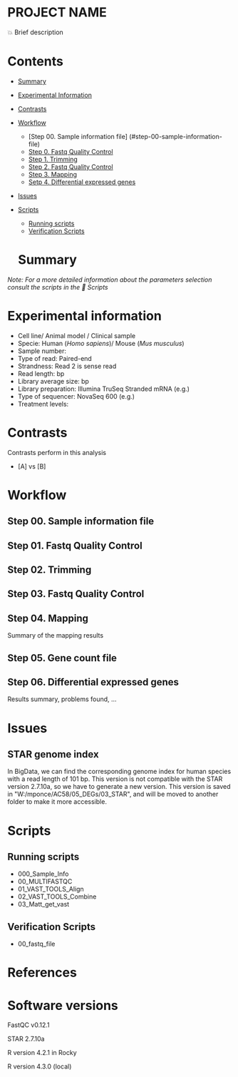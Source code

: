 # PROJECT NAME

:collision: Brief description

# Contents

- [Summary](#summary)
- [Experimental Information](#experimental-information)
- [Contrasts](#contrasts)
- [Workflow](#)
    - [Step 00. Sample information file] (#step-00-sample-information-file)
    - [Step 0. Fastq Quality Control](#step-0-fastq-quality-control)
    - [Step 1. Trimming](#step-1-trimming)
    - [Step 2. Fastq Quality Control](#step-2-fastq-quality-control)
    - [Step 3. Mapping](#step-3-mapping)
    - [Setp 4. Differential expressed genes](#step-4-differential-expressed-genes)
- [Issues](#issues)
- [Scripts](#scripts)
    - [Running scripts](#running-scripts)
    - [Verification Scripts](#verification-scripts)
    
    # Summary 

*Note: For a more detailed information about the parameters selection consult the scripts in the :open_file_folder: Scripts*

# Experimental information
- Cell line/ Animal model / Clinical sample
- Specie: Human (*Homo sapiens*)/ Mouse (*Mus musculus*)
- Sample number: 
- Type of read: Paired-end
- Strandness: Read 2 is sense read
- Read length:  bp
- Library average size:  bp
- Library preparation: Illumina TruSeq Stranded mRNA (e.g.)
- Type of sequencer: NovaSeq 600 (e.g.)
- Treatment levels: 

# Contrasts

Contrasts perform in this analysis
- [A] vs [B]


# Workflow

## Step 00. Sample information file

## Step 01. Fastq Quality Control

## Step 02. Trimming

## Step 03. Fastq Quality Control

## Step 04. Mapping

Summary of the mapping results

## Step 05. Gene count file

## Step 06. Differential expressed genes

Results summary, problems found, ...

# Issues

## STAR genome index

In BigData, we can find the corresponding genome index for human species with a read length of 101 bp. This version is not compatible with the STAR version 2.7.10a, so we have to generate a new version. This version is saved in "W:/mponce/AC58/05_DEGs/03_STAR", and will be moved to another folder to make it more accessible.

# Scripts

## Running scripts

- 000_Sample_Info
- 00_MULTIFASTQC
- 01_VAST_TOOLS_Align
- 02_VAST_TOOLS_Combine
- 03_Matt_get_vast

## Verification Scripts

- 00_fastq_file


# References

# Software versions 

FastQC v0.12.1

STAR 2.7.10a

R version 4.2.1 in Rocky

R version 4.3.0 (local)